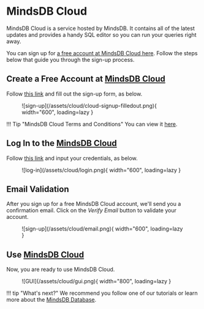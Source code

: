 # MindsDB Cloud

MindsDB Cloud is a service hosted by MindsDB. It contains all of the latest updates and provides a handy SQL editor so you can run your queries right away.

You can sign up for [a free account at MindsDB Cloud here](https://cloud.mindsdb.com/register). Follow the steps below that guide you through the sign-up process.

## Create a Free Account at [MindsDB Cloud](https://cloud.mindsdb.com/register)

Follow [this link](https://cloud.mindsdb.com/register) and fill out the sign-up form, as below.

<figure markdown> 
    ![sign-up](/assets/cloud/cloud-signup-filledout.png){ width="600", loading=lazy  }
    <figcaption></figcaption>
</figure>

!!! Tip "MindsDB Cloud Terms and Conditions"
    You can view it [here](https://mindsdb.com/terms/).

## Log In to the [MindsDB Cloud](https://cloud.mindsdb.com/login)

Follow [this link](https://cloud.mindsdb.com/login) and input your credentials, as below.

<figure markdown> 
    ![log-in](/assets/cloud/login.png){ width="600", loading=lazy }
    <figcaption></figcaption>
</figure>

## Email Validation

After you sign up for a free MindsDB Cloud account, we'll send you a confirmation email. Click on the *Verify Email* button to validate your account.

<figure markdown> 
    ![sign-up](/assets/cloud/email.png){ width="600", loading=lazy  }
    <figcaption></figcaption>
</figure>

## Use [MindsDB Cloud](https://cloud.mindsdb.com/login)

Now, you are ready to use MindsDB Cloud.

<figure markdown> 
    ![GUI](/assets/cloud/gui.png){ width="800", loading=lazy }
    <figcaption></figcaption>
</figure>

!!! tip "What's next?"
    We recommend you follow one of our tutorials or learn more about the [MindsDB Database](/sql/table-structure/).
